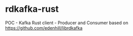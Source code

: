 # rdkafka-rust
POC - Kafka Rust client - Producer and Consumer based on https://github.com/edenhill/librdkafka
